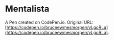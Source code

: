 # Mentalista

A Pen created on CodePen.io. Original URL: [https://codepen.io/bruceewmesmo/pen/yLgoRLa](https://codepen.io/bruceewmesmo/pen/yLgoRLa).


